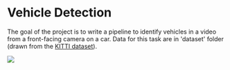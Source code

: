 # Vehicle Detection 

The goal of the project is to write a pipeline to identify vehicles in a video from a front-facing camera on a car. 
Data for this task are in 'dataset' folder (drawn from the [KITTI dataset](http://www.cvlibs.net/datasets/kitti/raw_data.php?type=road)).

![](demo.gif)